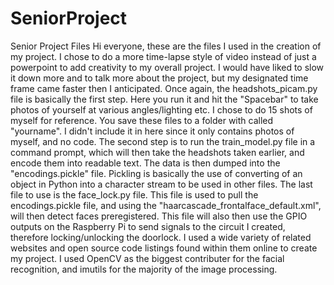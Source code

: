 # SeniorProject
Senior Project Files
Hi everyone, these are the files I used in the creation of my project. I chose to do a more time-lapse style of video instead of just a powerpoint to add creativity
to my overall project. I would have liked to slow it down more and to talk more about the project, but my designated time frame came faster then I anticipated. 
Once again, the headshots_picam.py file is basically the first step. Here you run it and hit the "Spacebar" 
to take photos of yourself at various angles/lighting etc. I chose to do 15 shots of myself for reference. You save these files to a folder with called "yourname". I didn't include it in here since it only contains photos of myself, and no code.
The second step is to run the train_model.py file in a command prompt, which will then take the headshots taken earlier, and encode them into readable text. The data is then dumped into the "encodings.pickle" file. Pickling is basically the use of converting of an object in Python into a character stream to be used in other files.
The last file to use is the face_lock.py file. This file is used to pull the encodings.pickle file, and using the "haarcascade_frontalface_default.xml",
will then detect faces preregistered. This file will also then use the GPIO outputs on the Raspberry Pi to send signals to the circuit I created, therefore locking/unlocking
the doorlock. I used a wide variety of related websites and open source code listings found within them online to create my project. I used OpenCV as the biggest contributer for the facial recognition, and imutils for the majority of the image processing.
